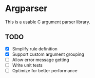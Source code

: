 # Argparser

This is a usable C argument parser library.

## TODO
- [x] Simplify rule definition
- [x] Support custom argument grouping
- [ ] Allow error message getting
- [ ] Write unit tests
- [ ] Optimize for better performance

